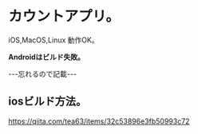 # カウントアプリ。
iOS,MacOS,Linux 動作OK。

**Androidはビルド失敗。**

---忘れるので記載---
## iosビルド方法。
https://qiita.com/tea63/items/32c53896e3fb50993c72


